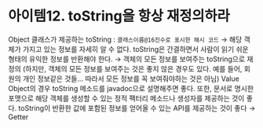 # 아이템12. toString을 항상 재정의하라

Object 클래스가 제공하는 toString : `클래스이름@16진수로 표시한 해시 코드`
→ 해당 객체가 가지고 있는 정보를 자세히 알 수 없다.
toString은 간결하면서 사람이 읽기 쉬운 형태의 유익한 정보를 반환해야 한다.
→ 객체의 모든 정보를 보여주는 toString으로 재정의 (하지만, 객체의 모든 정보를 보여주는 것은 좋지 않은 경우도 있다. 예를 들어, 회원의 개인 정보같은 것들… 따라서 모든 정보를 꼭 보여줘야하는 것은 아님)
Value Object의 경우 toString 메소드를 javadoc으로 설명해주면 좋다.
또한, 문서로 명시한 포맷으로 해당 객체를 생성할 수 있는 정적 팩터리 메소드나 생성자를 제공하는 것이 좋다.
toString이 반환한 값에 포함된 정보를 얻어올 수 있는 API를 제공하는 것이 좋다
→ Getter
